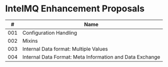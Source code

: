 # IntelMQ Enhancement Proposals
|#|Name|
|---|---|
|001|Configuration Handling
|002|Mixins
|003|Internal Data format: Multiple Values
|004|Internal Data Format: Meta Information and Data Exchange
